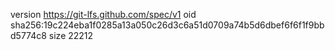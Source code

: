 version https://git-lfs.github.com/spec/v1
oid sha256:19c224eba1f0285a13a050c26d3c6a51d0709a74b5d6dbef6f6f1f9bbd5774c8
size 22212
